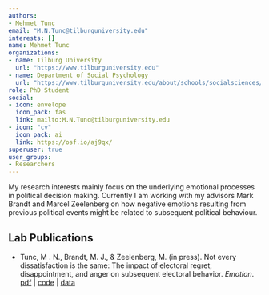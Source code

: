 ```yaml
---
authors:
- Mehmet Tunc
email: "M.N.Tunc@tilburguniversity.edu"
interests: []
name: Mehmet Tunc
organizations:
- name: Tilburg University
  url: "https://www.tilburguniversity.edu"
- name: Department of Social Psychology
  url: "https://www.tilburguniversity.edu/about/schools/socialsciences/organization/departments/social-psychology"
role: PhD Student
social:
- icon: envelope
  icon_pack: fas
  link: mailto:M.N.Tunc@tilburguniversity.edu
- icon: "cv"
  icon_pack: ai
  link: https://osf.io/aj9qx/
superuser: true
user_groups:
- Researchers
---
```


My research interests mainly focus on the underlying emotional processes in political decision making. Currently I am working with my advisors Mark Brandt and Marcel Zeelenberg on how negative emotions resulting from previous political events might be related to subsequent political behaviour.

## Lab Publications

<ul>
<li>
Tunc, M . N., Brandt, M. J., & Zeelenberg, M. (in press). Not every
dissatisfaction is the same: The impact of electoral regret,
disappointment, and anger on subsequent electoral behavior.
<i>Emotion</i>. <a href="https://osf.io/6gu4h/">pdf</a> |
<a href="https://osf.io/pmexb/">code</a> |
<a href="https://osf.io/pmexb/">data</a>
</ul>
